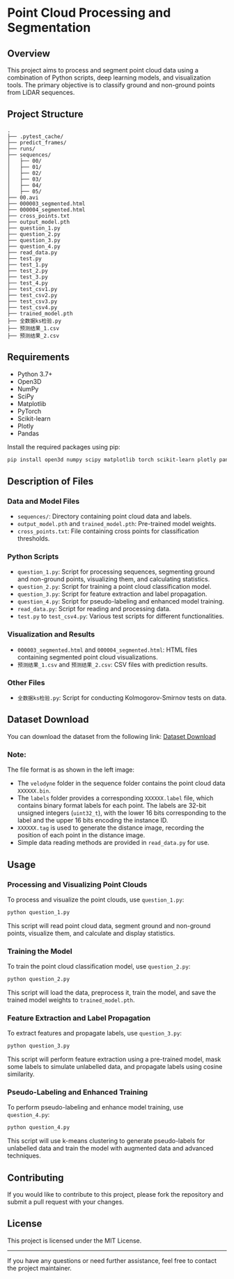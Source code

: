 
# Point Cloud Processing and Segmentation

## Overview

This project aims to process and segment point cloud data using a combination of Python scripts, deep learning models, and visualization tools. The primary objective is to classify ground and non-ground points from LiDAR sequences.

## Project Structure

```
.
├── .pytest_cache/
├── predict_frames/
├── runs/
├── sequences/
│   ├── 00/
│   ├── 01/
│   ├── 02/
│   ├── 03/
│   ├── 04/
│   ├── 05/
├── 00.avi
├── 000003_segmented.html
├── 000004_segmented.html
├── cross_points.txt
├── output_model.pth
├── question_1.py
├── question_2.py
├── question_3.py
├── question_4.py
├── read_data.py
├── test.py
├── test_1.py
├── test_2.py
├── test_3.py
├── test_4.py
├── test_csv1.py
├── test_csv2.py
├── test_csv3.py
├── test_csv4.py
├── trained_model.pth
├── 全数据ks检验.py
├── 预测结果_1.csv
├── 预测结果_2.csv
```

## Requirements

- Python 3.7+
- Open3D
- NumPy
- SciPy
- Matplotlib
- PyTorch
- Scikit-learn
- Plotly
- Pandas

Install the required packages using pip:

```bash
pip install open3d numpy scipy matplotlib torch scikit-learn plotly pandas
```

## Description of Files

### Data and Model Files

- `sequences/`: Directory containing point cloud data and labels.
- `output_model.pth` and `trained_model.pth`: Pre-trained model weights.
- `cross_points.txt`: File containing cross points for classification thresholds.

### Python Scripts

- `question_1.py`: Script for processing sequences, segmenting ground and non-ground points, visualizing them, and calculating statistics.
- `question_2.py`: Script for training a point cloud classification model.
- `question_3.py`: Script for feature extraction and label propagation.
- `question_4.py`: Script for pseudo-labeling and enhanced model training.
- `read_data.py`: Script for reading and processing data.
- `test.py` to `test_csv4.py`: Various test scripts for different functionalities.

### Visualization and Results

- `000003_segmented.html` and `000004_segmented.html`: HTML files containing segmented point cloud visualizations.
- `预测结果_1.csv` and `预测结果_2.csv`: CSV files with prediction results.

### Other Files

- `全数据ks检验.py`: Script for conducting Kolmogorov-Smirnov tests on data.

## Dataset Download

You can download the dataset from the following link:
[Dataset Download](https://pan.baidu.com/s/1PRWPRIa2to9KG54fOyElHA?pwd=3o9j)

### Note:

The file format is as shown in the left image:
- The `velodyne` folder in the sequence folder contains the point cloud data `XXXXXX.bin`.
- The `labels` folder provides a corresponding `XXXXXX.label` file, which contains binary format labels for each point. The labels are 32-bit unsigned integers (`uint32_t`), with the lower 16 bits corresponding to the label and the upper 16 bits encoding the instance ID.
- `XXXXXX.tag` is used to generate the distance image, recording the position of each point in the distance image.
- Simple data reading methods are provided in `read_data.py` for use.

## Usage

### Processing and Visualizing Point Clouds

To process and visualize the point clouds, use `question_1.py`:

```bash
python question_1.py
```

This script will read point cloud data, segment ground and non-ground points, visualize them, and calculate and display statistics.

### Training the Model

To train the point cloud classification model, use `question_2.py`:

```bash
python question_2.py
```

This script will load the data, preprocess it, train the model, and save the trained model weights to `trained_model.pth`.

### Feature Extraction and Label Propagation

To extract features and propagate labels, use `question_3.py`:

```bash
python question_3.py
```

This script will perform feature extraction using a pre-trained model, mask some labels to simulate unlabelled data, and propagate labels using cosine similarity.

### Pseudo-Labeling and Enhanced Training

To perform pseudo-labeling and enhance model training, use `question_4.py`:

```bash
python question_4.py
```

This script will use k-means clustering to generate pseudo-labels for unlabelled data and train the model with augmented data and advanced techniques.

## Contributing

If you would like to contribute to this project, please fork the repository and submit a pull request with your changes.

## License

This project is licensed under the MIT License.

---

If you have any questions or need further assistance, feel free to contact the project maintainer.
